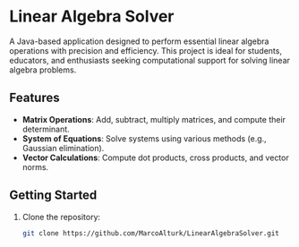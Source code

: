 # Linear Algebra Solver

A Java-based application designed to perform essential linear algebra operations with precision and efficiency. This project is ideal for students, educators, and enthusiasts seeking computational support for solving linear algebra problems.

## Features

- **Matrix Operations**: Add, subtract, multiply matrices, and compute their determinant.
- **System of Equations**: Solve systems using various methods (e.g., Gaussian elimination).
- **Vector Calculations**: Compute dot products, cross products, and vector norms.

## Getting Started

1. Clone the repository:
   ```bash
   git clone https://github.com/MarcoAlturk/LinearAlgebraSolver.git

